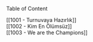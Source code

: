 ---
---  
  
Table of Content  
  
[[1001 - Turnuvaya Hazırlık]]  
[[1002 - Kim En Ölümsüz]]  
[[1003 - We are the Champions]]